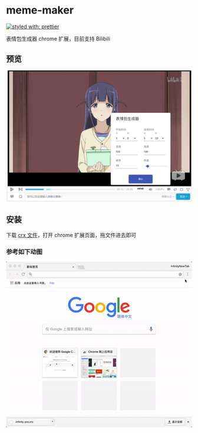 # meme-maker

[![styled with: prettier](https://img.shields.io/badge/code_style-prettier-ff69b4.svg?style=flat-square)](https://github.com/prettier/prettier)


表情包生成器 chrome 扩展，目前支持 Bilibili

## 预览

![preview](./preview.jpg)

## 安装

下载 [crx 文件](./dist.ctx)，打开 chrome 扩展页面，拖文件进去即可

### 参考如下动图

![install](./how_to_install_offline_crx.gif)
